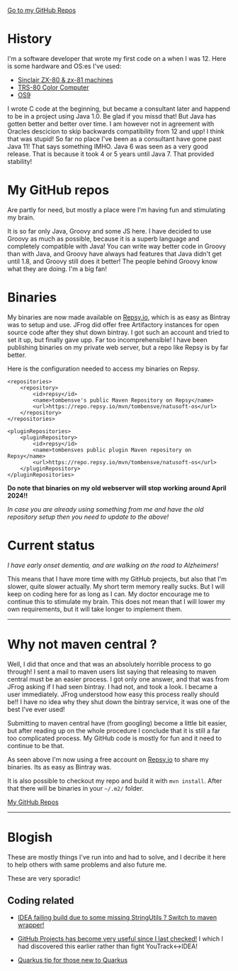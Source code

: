 [Go to my GitHub Repos](https://github.com/tombensve/)

# History

I'm a software developer that wrote my first code on a when I was 12. Here is some hardware and OS:es I've used:

- [Sinclair ZX-80 & zx-81 machines](https://en.wikipedia.org/wiki/ZX80)
- [TRS-80 Color Computer](https://en.wikipedia.org/wiki/TRS-80_Color_Computer)
- [OS9](https://www.microware.com/)

I wrote C code at the beginning, but became a consultant later and happend to be in a project using Java 1.0.
Be glad if you missd that! But Java has gotten better and better over time. I am however not in agreement with Oracles
descicion to skip backwards compatibility from 12 and upp! I think that was stupid! So far no place I've been
as a consultant have gone past Java 11! That says something IMHO. Java 6 was seen as a very good release. That 
is because it took 4 or 5 years until Java 7. That provided stability! 

# My GitHub repos

Are partly for need, but mostly a place were I'm having fun and stimulating my brain.

It is so far only Java, Groovy and some JS here. I have decided to use Groovy
as much as possible, because it is a superb language and completely compatible 
with Java! You can write way better code in Groovy than with Java, and Groovy have 
always had features that Java didn't get until 1.8, and Groovy still does it 
better! The people behind Groovy know what they are doing. I'm a big fan!

# Binaries

My binaries are now made available on [Repsy.io](https://repsy.io/), which is as easy
as Bintray was to setup and use. JFrog did offer free Artifactory instances for open source
code after they shut down bintray. I got such an account and tried to set it up, but
finally gave upp. Far too incomprehensible! I have been publishing binaries on my private web
server, but a repo like Repsy is by far better.

Here is the configuration needed to access my binaries on Repsy.

    <repositories>
        <repository>
            <id>repsy</id>
            <name>tombensve's public Maven Repository on Repsy</name>
            <url>https://repo.repsy.io/mvn/tombensve/natusoft-os</url>
        </repository>
    </repositories>

    <pluginRepositories>
        <pluginRepository>
            <id>repsy</id>
            <name>tombensves public plugin Maven repository on Repsy</name>
            <url>https://repo.repsy.io/mvn/tombensve/natusoft-os</url>
        </pluginRepository>
    </pluginRepositories>    

**Do note that binaries on my old webserver will stop working around April 2024!!**   

_In case you are already using something from me and have the old repository
setup then you need to update to the above!_ 

# Current status

_I have early onset dementia, and are walking on the road to Alzheimers!_ 

This means that I have more time with my GitHub projects, but also that I'm slower, 
quite slower actually. My short term memory really sucks. But I will keep
on coding here for as long as I can. My doctor encourage me to continue this to stimulate 
my brain. This does not mean that I will lower my own requirements, but it will take longer 
to implement them.

----

# Why not maven central ? 

Well, I did that once and that was an absolutely
horrible process to go through! I sent a mail to maven users list saying
that releasing to maven central must be an easier process. I got only one
answer, and that was from JFrog asking if I had seen bintray. I had not,
and took a look. I became a user immediately. JFrog understood how easy
this process really should be!! I have no idea why they shut down the
bintray service, it was one of the best I've ever used! 

Submitting to maven central have (from googling) become a little bit
easier, but after reading up on the whole procedure I conclude that 
it is still a far too complicated process. My GitHub code is mostly 
for fun and it need to continue to be that. 

As seen above I'm now using a free account on [Repsy.io](https://repsy.io/) 
to share my binaries. Its as easy as Bintray was.

It is also possible to checkout my repo and build it with `mvn install`. 
After that there will be binaries in your `~/.m2/` folder. 

[My GitHub Repos](https://github.com/tombensve/)

----

# Blogish

These are mostly things I've run into and had to solve, and I decribe it here to help others with
same problems and also future me. 

These are very sporadic!

## Coding related

- [IDEA failing build due to some missing StringUtils ? Switch to maven wrapper!](https://www.craft.me/s/lGZUtgdhyazUUA)

- [GitHub Projects has become very useful since I last checked!](https://www.craft.me/s/Qu100l9JZkHakZ) I which I had discovered this earlier rather than fight YouTrack<->IDEA!

- [Quarkus tip for those new to Quarkus](https://rooms-lie-gal.craft.me/9raYR8WL0547n6)

